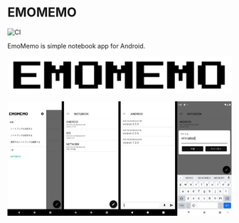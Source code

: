 # EMOMEMO

![CI](https://github.com/kaleidot725/emomemo/workflows/merge_check/badge.svg
)

EmoMemo is simple notebook app for Android.

![](./design/emomemo_black.png)

![](./design/app.jpg)  


